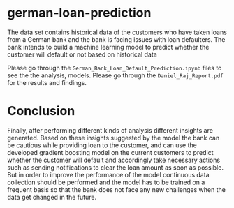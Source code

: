 # german-loan-prediction

The data set contains historical data of the customers who have taken loans from a German bank and the bank is facing issues with loan defaulters. The bank intends to build a machine learning model to predict whether the customer will default or not based on historical data

Please go through the `German_Bank_Loan_Default_Prediction.ipynb` files to see the the analysis, models. 
Please go through the `Daniel_Raj_Report.pdf` for the results and findings.

# Conclusion

Finally, after performing different kinds of analysis different insights are generated. Based on these insights suggested by the model the bank can be cautious while providing loan to the customer, and can use the developed gradient boosting model on the current customers to predict whether the customer will default and accordingly take necessary actions such as sending notifications to clear the loan amount as soon as possible. But in order to improve the performance of the model continuous data collection should be performed and the model has to be trained on a frequent basis so that the bank does not face any new challenges when the data get changed in the future. 
